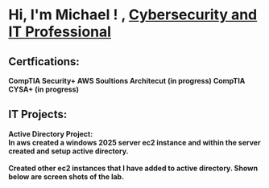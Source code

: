  <h1>Hi, I'm  Michael ! , <a href=https://www.linkedin.com/in/michael-lauretta-a2534011a//">Cybersecurity and IT Professional</a> 


 <h2> Certfications:</h2>

 <b> CompTIA Security+<b>
  <b> AWS Soultions Architecut (in progress)<b>
 <b>  CompTIA CYSA+ (in progress)


<h2>  IT  Projects:</h2>

<b> Active Directory Project:</b>
 <br> In aws created a windows 2025 server ec2 instance and within the server created and setup active directory.<br>
  <br>Created other ec2 instances that I have added to active directory. Shown below are screen shots of the lab. <br>
   










